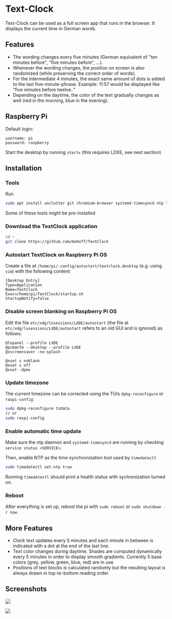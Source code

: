 # Text-Clock

Text-Clock can be used as a full screen app that runs in the browser. It displays the current time in German words.

## Features

-   The wording changes every five minutes (German equivalent of "ten minutes before", "five minutes before", ...).
-   Whenever the wording changes, the position on screen is also randomized (while preserving the correct order of words).
-   For the intermediate 4 minutes, the exact same amount of dots is added to the last five-minute-phrase.
    Example: 11:57 would be displayed like "five minutes before twelve.."
-   Depending on the daytime, the color of the text gradually changes as well (red in the morning, blue in the evening).

## Raspberry Pi

Default login:

```
username: pi
password: raspberry
```

Start the desktop by running `startx` (this requires LDXE, see next section)

## Installation

### Tools

Run

```sh
sudo apt install unclutter git chromium-browser systemd-timesyncd ntp lxde-core lxappearance -y
```

Some of these tools might be pre-installed

### Download the TextClock application

```sh
cd ~
git clone https://github.com/mohoff/TextClock
```

### Autostart TextClock on Raspberry Pi OS

Create a file at `/home/pi/.config/autostart/textclock.desktop` (e.g. using `vim`) with the following content:

```
[Desktop Entry]
Type=Application
Name=TextClock
Exec=/home/pi/TextClock/startup.sh
StartupNotify=false
```

### Disable screen blanking on Raspberry Pi OS

Edit the file `etc/xdg/lxsessions/LXDE/autostart` (the file at `etc/xdg/lxsessions/LXDE/autostart` refers to an old GUI and is ignored) as follows:

```
@lxpanel --profile LXDE
@pcmanfm --desktop --profile LXDE
@xscreensaver -no-splash

@xset s noblank
@xset s off
@xset -dpms
```

### Update timezone

The current timezone can be corrected using the TUIs `dpkg-reconfigure` or `raspi-config`:

```sh
sudo dpkg-reconfigure tzdata
// or
sudo raspi-config
```

### Enable automatic time update

Make sure the ntp daemon and `systemd-timesyncd` are running by checking `service status <SERVICE>`.

Then, enable NTP as the time synchronization tool used by `timedatectl`

```sh
sudo timedatectl set-ntp true
```

Running `timedatectl` should print a health status with sychronization turned on.

### Reboot

After everything is set up, reboot the pi with `sudo reboot` or `sudo shutdown -r now`.

## More Features

-   Clock text updates every 5 minutes and each minute in between is indicated with a dot at the end of the last line.
-   Text color changes during daytime. Shades are computed dynamically every 5 minutes in order to display smooth gradients. Currently 5 base colors (grey, yellow, green, blue, red) are in use.
-   Positions of text blocks is calculated randomly but the resulting layout is always drawn in top-to-bottom reading order.

## Screenshots

![](./screenshots/screenshot1_2016-01-23.png)

![](./screenshots/screenshot2_2016-01-24.png)
